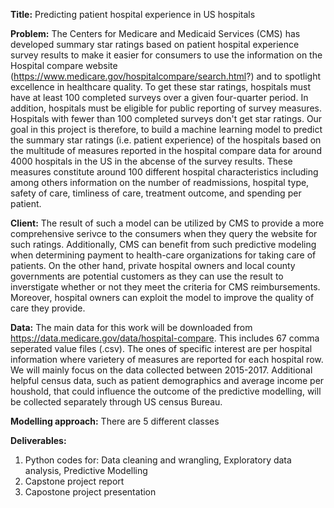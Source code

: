**Title:** Predicting patient hospital experience in US hospitals

**Problem:**  The Centers for Medicare and Medicaid Services (CMS) has developed summary star ratings based on patient hospital experience  survey results to make it easier for consumers to use the information on the Hospital compare website (https://www.medicare.gov/hospitalcompare/search.html?) and to spotlight excellence in healthcare quality. To get these star ratings, hospitals must have at least 100 completed surveys over a given four-quarter period. In addition, hospitals must be eligible for public reporting of survey measures. Hospitals with fewer than 100 completed surveys don't get star ratings. Our goal in this project is therefore, to build a machine learning model to predict the summary star ratings (i.e. patient experience) of the hospitals based on the multitude of measures reported in the hospital compare data for around 4000 hospitals in the US in the abcense of the survey results. These  measures constitute around 100 different hospital characteristics including among others information on the number of readmissions, hospital type, safety of care, timliness of care, treatment outcome, and spending per patient. 

**Client:** The result of such a model can be utilized by CMS to provide a more comprehensive serivce to the consumers when they query the website for such ratings. Additionally, CMS can benefit from such predictive modeling when determining payment to health-care organizations for taking care of patients. On the other hand, private hospital owners and local county governments are potential customers as they can use the result to inverstigate whether or not they meet the criteria for CMS reimbursements. Moreover, hospital owners can exploit the model to improve the quality of care they provide. 

**Data:** The main data for this work will be downloaded from https://data.medicare.gov/data/hospital-compare. This includes 67 comma seperated value files (.csv). The ones of specific interest are per hospital information where varietery of measures are reported for each hospital row. We will mainly focus on the data collected between 2015-2017. Additional helpful census data, such as patient demographics and average income per houshold, that could influence the outcome of the predictive modelling, will be collected separately through US census Bureau.

**Modelling approach:** There are 5 different classes 

**Deliverables:** 
1. Python codes for: Data cleaning and wrangling, Exploratory data analysis, Predictive Modelling
2. Capstone project report
3. Capostone project presentation
                   




